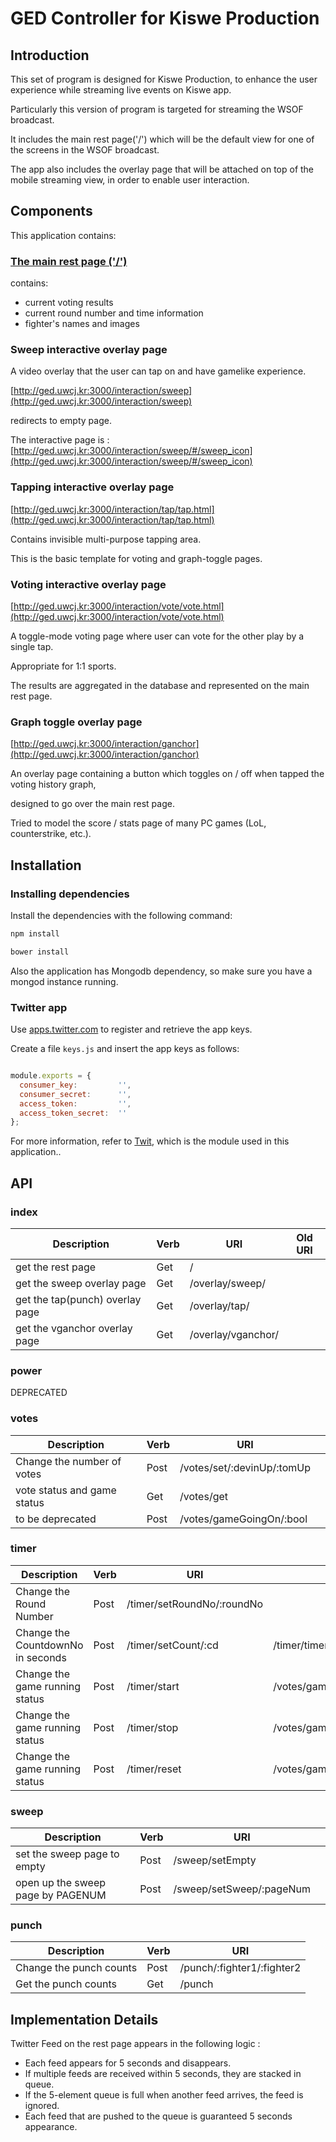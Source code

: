GED Controller for Kiswe Production
===================================

## Introduction

This set of program is designed for Kiswe Production, to enhance the user experience while streaming live events on Kiswe app.

Particularly this version of program is targeted for streaming the WSOF broadcast. 

It includes the main rest page('/') which will be the default view for one of the screens in the WSOF broadcast. 

The app also includes the overlay page that will be attached on top of the mobile streaming view, in order to enable user interaction.

## Components
This application contains:

### [The main rest page ('/')](http://ged.uwcj.kr/)

contains:

- current voting results
- current round number and time information
- fighter's names and images

### Sweep interactive overlay page
A video overlay that the user can tap on and have gamelike experience.

[http://ged.uwcj.kr:3000/interaction/sweep](http://ged.uwcj.kr:3000/interaction/sweep) 

redirects to empty page.

The interactive page is : [http://ged.uwcj.kr:3000/interaction/sweep/#/sweep_icon](http://ged.uwcj.kr:3000/interaction/sweep/#/sweep_icon)

### Tapping interactive overlay page
[http://ged.uwcj.kr:3000/interaction/tap/tap.html](http://ged.uwcj.kr:3000/interaction/tap/tap.html)

Contains invisible multi-purpose tapping area.

This is the basic template for voting and graph-toggle pages.

### Voting interactive overlay page
[http://ged.uwcj.kr:3000/interaction/vote/vote.html](http://ged.uwcj.kr:3000/interaction/vote/vote.html)

A toggle-mode voting page where user can vote for the other play by a single tap.

Appropriate for 1:1 sports.

The results are aggregated in the database and represented on the main rest page.

### Graph toggle overlay page
[http://ged.uwcj.kr:3000/interaction/ganchor](http://ged.uwcj.kr:3000/interaction/ganchor)

An overlay page containing a button which toggles on / off when tapped the voting history graph,

designed to go over the main rest page.

Tried to model the score / stats page of many PC games (LoL, counterstrike, etc.). 


## Installation

### Installing dependencies
Install the dependencies with the following command:
``` js
npm install

bower install
```

Also the application has Mongodb dependency, so make sure you have a mongod instance running.

### Twitter app
Use [apps.twitter.com](https://apps.twitter.com) to register and retrieve the app keys.

Create a file `keys.js` and insert the app keys as follows:

```js

module.exports = {
  consumer_key:         '',
  consumer_secret:      '',
  access_token:         '',
  access_token_secret:  ''
};

```

For more information, refer to [Twit](https://github.com/ttezel/twit), which is the module used in this application..


## API



### index
| Description                      | Verb   | URI                                 | Old URI|
|----------------------------------|--------|-------------------------------------|--------|
| get the rest page                | Get    | /                                   |        |
| get the sweep overlay page       | Get    | /overlay/sweep/                     |        |
| get the tap(punch) overlay page  | Get    | /overlay/tap/                       |        |
| get the vganchor overlay page    | Get    | /overlay/vganchor/                  |        |

### power

DEPRECATED


### votes

| Description                      | Verb   | URI                                 |         |
|----------------------------------|--------|-------------------------------------|---------|
| Change the number of votes       | Post   | /votes/set/:devinUp/:tomUp          | |
| vote status and game status      | Get    | /votes/get                          | |
| to be deprecated                 | Post   | /votes/gameGoingOn/:bool            | |


### timer

| Description                      | Verb   | URI                                 |         |
|----------------------------------|--------|-------------------------------------|---------|
| Change the Round Number          | Post   | /timer/setRoundNo/:roundNo          |         |
| Change the CountdownNo in seconds| Post   | /timer/setCount/:cd                 | /timer/timerCmd/setCountdown/:countdown |
| Change the game running status   | Post   | /timer/start                        | /votes/gameGoingOn/:bool            |
| Change the game running status   | Post   | /timer/stop                         | /votes/gameGoingOn/:bool            |
| Change the game running status   | Post   | /timer/reset                        | /votes/gameGoingOn/:bool            |

### sweep

| Description                      | Verb   | URI                                 |         |
|----------------------------------|--------|-------------------------------------|---------|
| set the sweep page to empty      | Post   | /sweep/setEmpty                     |         |
| open up the sweep page by PAGENUM| Post   | /sweep/setSweep/:pageNum            |         |


### punch 

| Description                      | Verb   | URI                            |
|----------------------------------|--------|--------------------------------|
| Change the punch counts          | Post   | /punch/:fighter1/:fighter2     |
| Get the punch counts             | Get    | /punch                         |





## Implementation Details
Twitter Feed on the rest page appears in the following logic :
- Each feed appears for 5 seconds and disappears.
- If multiple feeds are received within 5 seconds, they are stacked in queue.
- If the 5-element queue is full when another feed arrives, the feed is ignored.
- Each feed that are pushed to the queue is guaranteed 5 seconds appearance.

